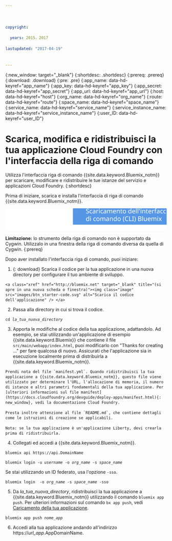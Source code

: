 ```yaml
---



copyright:

  years: 2015，2017

lastupdated: "2017-04-19"


---
```


{:new_window: target="_blank"}
{:shortdesc: .shortdesc}
{:prereq: .prereq}
{:download: .download}
{:pre: .pre}
{:app_name: data-hd-keyref="app_name"}
{:app_key: data-hd-keyref="app_key"}
{:app_secret: data-hd-keyref="app_secret"}
{:app_url: data-hd-keyref="app_url"}
{:host: data-hd-keyref="host"}
{:org_name: data-hd-keyref="org_name"}
{:route: data-hd-keyref="route"}
{:space_name: data-hd-keyref="space_name"}
{:service_name: data-hd-keyref="service_name"}
{:service_instance_name: data-hd-keyref="service_instance_name"}
{:user_ID: data-hd-keyref="user_ID"}

# Scarica, modifica e ridistribuisci la tua applicazione Cloud Foundry con l'interfaccia della riga di comando

Utilizza l'interfaccia riga di comando {{site.data.keyword.Bluemix_notm}} per scaricare, modificare e ridistribuire le tue istanze del servizio e applicazioni Cloud Foundry.
{:shortdesc}

Prima di iniziare, scarica e installa l'interfaccia di riga di comando {{site.data.keyword.Bluemix_notm}}. 

<p>
<a class="xref" href="https://clis.ng.bluemix.net" target="_blank" title="(Si apre in una nuova scheda o finestra)"><img class="image" src="images/btn_bx_commandline.svg" alt="Scarica l'interfaccia riga di comando Bluemix" /> </a>
</p>

**Limitazione:** lo strumento della riga di comando non è supportato da Cygwin. Utilizzalo in una finestra della riga di comando diversa da quella di Cygwin.
{:prereq}

Dopo aver installato l'interfaccia riga di comando, puoi iniziare:

  1. {: download} Scarica il codice per la tua applicazione in una nuova directory per configurare il tuo ambiente di sviluppo.
  
    <a class="xref" href="http://bluemix.net" target="_blank" title="(si apre in una nuova scheda o finestra)"><img class="image" src="images/btn_starter-code.svg" alt="Scarica il codice dell'applicazione" /> </a>

  2. Passa alla directory in cui si trova il codice.

  <pre class="pre"><code class="hljs">cd <var class="keyword varname">la_tua_nuova_directory</var></code></pre>

  3.  Apporta le modifiche al codice della tua applicazione, adattandolo. Ad esempio, se stai utilizzando un'applicazione di esempio {{site.data.keyword.Bluemix}} che contiene il file `src/main/webapp/index.html`, puoi modificarlo con "Thanks for creating ..." per fare qualcosa di nuovo. Assicurati che l'applicazione sia in esecuzione localmente prima di distribuirla a {{site.data.keyword.Bluemix_notm}}.

    Prendi nota del file `manifest.yml`. Quando ridistribuisci la tua applicazione a {{site.data.keyword.Bluemix_notm}}, questo file viene utilizzato per determinare l'URL, l'allocazione di memoria, il numero di istanze e altri parametri fondamentali della tua applicazione. Per [ulteriori informazioni sul file manifest](https://docs.cloudfoundry.org/devguide/deploy-apps/manifest.html){: new_window}, vedi la documentazione Cloud Foundry.

    Presta inoltre attenzione al file `README.md`, che contiene dettagli come le istruzioni di creazione se applicabili.

    Nota: se la tua applicazione è un'applicazione Liberty, devi crearla prima di ridistribuirla.

  4. Collegati ed accedi a {{site.data.keyword.Bluemix_notm}}.

  <pre class="pre"><code class="hljs">bluemix api https://api.<span class="keyword" data-hd-keyref="DomainName">DomainName</span></code></pre>

  <pre class="pre"><code class="hljs">bluemix login -u <var class="keyword varname" data-hd-keyref="user_ID">username</var> -o <var class="keyword varname" data-hd-keyref="org_name">org_name</var> -s <var class="keyword varname" data-hd-keyref="space_name">space_name</var></code></pre>

  Se stai utilizzando un ID federato, usa l'opzione `-sso`.

  <pre class="pre"><code class="hljs">bluemix login  -o <var class="keyword varname" data-hd-keyref="org_name">org_name</var> -s <var class="keyword varname" data-hd-keyref="space_name">space_name</var> -sso</code></pre>

  5. Da <var class="keyword varname">la_tua_nuova_directory</var>, ridistribuisci la tua applicazione a {{site.data.keyword.Bluemix_notm}} utilizzando il comando `bluemix app push`. Per ulteriori informazioni sul comando `bx app push`, vedi [Caricamento della tua applicazione](/docs/starters/upload_app.html).

  <pre class="pre"><code class="hljs">bluemix app push <var class="keyword varname" data-hd-keyref="app_name">nome_app</var></code></pre>

  6. Accedi alla tua applicazione andando all'indirizzo https://<var class="keyword varname" data-hd-keyref="app_url">url_app</var>.<span class="keyword" data-hd-keyref="APPDomain">AppDomainName</span>.
